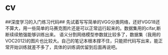 # cv
##深度学习的入门练习代码##
先试着写写简单的VGG分类网络，还好VGG18还不算大，用一些简单的马赛克图片还是可以正常运行起来的。数据集用的cifar,断断续续勉强能够训练出来。
语义分割网络模型参数就比较多了，数据集（我用的VOC2012)的图片也比较大。自己的笔记本根本撑不住，只能把代码写出来，能正常开始训练就差不多了，具体的训练调优留到后面再说吧。
